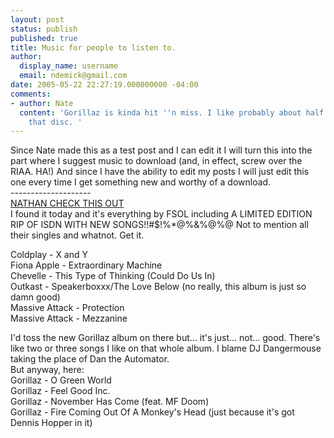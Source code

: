 ```yaml
---
layout: post
status: publish
published: true
title: Music for people to listen to.
author:
  display_name: username
  email: ndemick@gmail.com
date: 2005-05-22 22:27:19.000000000 -04:00
comments:
- author: Nate
  content: 'Gorillaz is kinda hit ''n miss. I like probably about half the songs on
    that disc. '
---
```

Since Nate made this as a test post and I can edit it I will turn this into the part where I suggest music to download (and, in effect, screw over the RIAA. HA!) And since I have the ability to edit my posts I will just edit this one every time I get something new and worthy of a download.<br>
--------------------<br>
<a href="http://www.torrentbox.com/torrents-details.php?id=15811&hit=1">NATHAN CHECK THIS OUT</a><br>
I found it today and it's everything by FSOL including A LIMITED EDITION RIP OF ISDN WITH NEW SONGS!!#$!%*@%&%@%@ Not to mention all their singles and whatnot. Get it.<p>
Coldplay - X and Y<br>
Fiona Apple - Extraordinary Machine<br>
Chevelle - This Type of Thinking (Could Do Us In)<br>
Outkast - Speakerboxxx/The Love Below (no really, this album is just so damn good)<br>
Massive Attack - Protection<br>
Massive Attack - Mezzanine<p>
I'd toss the new Gorillaz album on there but... it's just... not... good. There's like two or three songs I like on that whole album. I blame DJ Dangermouse taking the place of Dan the Automator.<br>
But anyway, here:<br>
Gorillaz - O Green World<br>
Gorillaz - Feel Good Inc.<br>
Gorillaz - November Has Come (feat. MF Doom)<br>
Gorillaz - Fire Coming Out Of A Monkey's Head (just because it's got Dennis Hopper in it)